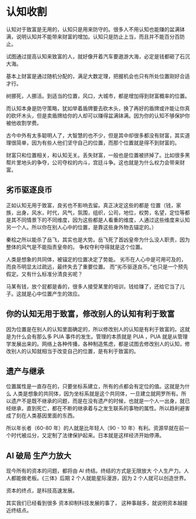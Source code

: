 # 认知收割

认知对于致富是无用的，认知只是用来防守的。很多人不用认知也能赚的盆满钵满，说明认知并不能带来财富的增加。认知只是防止上当，而且并不能百分百防止。

试图通过提高认知来致富的人，就好像开着汽车要遨游大海，必定是钱都砸了石沉大海。

基本上财富是通过随机分配的，满足大数定理，把握机会也只有所处位置刚好合适才行。

树挪死，人挪活。到适当的位置，风口，大城市，都是增加得到财富概率的位置。

而认知本身是防守策略，犹如举着盾牌要去砍木头，换了再好的盾牌或许能让你真的砍坏木头，但是卖盾牌给你的人却可以赚得盆满钵满。因为你的认知不够保护你被他收割学费。

古今中外有太多聪明人了，大智慧的也不少，但是其中却很多都没有财富，其实道理很简单，因为有些人他们坚守自己的位置，而那个位置就是得不到财富的。

财富只和位置相关，和认知无关。丢失财富，一般也是位置被挤掉了。比如很多黑帮片里地头的争夺，公司夺权的内斗，宫廷斗争。这也就是为什么权力会带来财富。

## 劣币驱逐良币

正如认知无用于致富，良劣也不影响去留。真正决定这些的都是 位置（钱，家族，出身，风水，时代，风气，氛围，组织，公司，地位，权势，名望，定位等都是其不同情景下的不同维度，因为这些都是人看重的维度，人通过这些维度来认知另一个人。所以你在别人心中的位置，是靠这些身外物去锚定的。）

秦桧之所以能杀了岳飞，其实也是大势。岳飞死了首凶皇帝为什么没人职责，因为整体的风气是不能指责皇帝的。
争权夺利夺得就是这个位置。

人类是想象的共同体，被锚定的位置决定了势能。
劣币在人心中是可用可及的，而良币明显太过疏远，最终失去了重要位置。
而“劣币驱逐良币。”也只是一个预先假定。又有什么标准分清良劣呢？

马某有钱，放个屁都是香的，很多人接受某里的培训，钱给赚了，还给它当了儿子。这就是心中位置产生的效应。

## 你的认知无用于致富，修改别人的认知有利于致富

因为位置是在别人的认知里面确定的，所以修改别人的认知是有利于致富的。这就是为什么会有那么多 PUA 事件的发生。管理的本质就是 PUA ，PUA 就是从管理学发展出来的。网络上各种传播，各种制造焦虑，都是试图去修改别人的认知，修改别人的认知就相当于改变自己的位置，是有利于致富的。


## 遗产与继承

位置属性是一直存在的，只要坐标系建立，所有的点都会有定位的值。这就是为什么 人类是想象的共同体，因为坐标系就是这个共同体，一旦建立就网罗所有。所以遗产不是既不继承的问题，而是在没有遗产的时候，也就是一个人一出身，就已经继承，直到死亡，都在不断的继承着与之发生联系的事物的属性。所以趋利避害成了刻在人类基因里面的东西。

所以年长者（60-80 年）的人就是比年轻人（90 - 10 年）有利。资源早就在前一个时代被瓜分，又定制了法律保护起来。日本就是这样经济开始停滞。

## AI 破局 生产力放大

现今所有的资本的问题，都将由 AI 终结。终结的方式是无限放大 个人生产力。人人都能做老板。《三体》后期 2 个人就能星际漫游，因为 2 个人就可以创造世界。

资本的终点，是科技高速发展。

其实我们已经看到很多 资本抑制科技发展的事了， 这种事越多，就说明资本越接近终结点。
